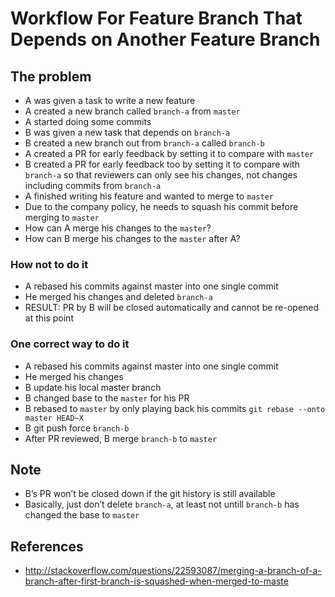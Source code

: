 # Workflow For Feature Branch That Depends on Another Feature Branch

## The problem
* A was given a task to write a new feature
* A created a new branch called `branch-a` from `master`
* A started doing some commits
* B was given a new task that depends on `branch-a`
* B created a new branch out from `branch-a` called `branch-b`
* A created a PR for early feedback by setting it to compare with
  `master`
* B created a PR for early feedback too by setting it to compare with
  `branch-a` so that reviewers can only see his changes, not changes
including commits from `branch-a`
* A finished writing his feature and wanted to merge to `master`
* Due to the company policy, he needs to squash his commit before
  merging to `master`
* How can A merge his changes to the `master`?
* How can B merge his changes to the `master` after A?

### How not to do it

* A rebased his commits against master into one single commit
* He merged his changes and deleted `branch-a`
* RESULT: PR by B will be closed automatically and cannot be re-opened
  at this point

### One correct way to do it

* A rebased his commits against master into one single commit
* He merged his changes
* B update his local master branch
* B changed base to the `master` for his PR
* B rebased to `master` by only playing back his  commits `git rebase
  --onto master HEAD~X`
* B git push force `branch-b`
* After PR reviewed, B merge `branch-b` to `master`

## Note
* B’s PR won’t be closed down if the git history is still available
* Basically, just don’t delete `branch-a`, at least not untill
  `branch-b` has changed the base to `master`

## References

* http://stackoverflow.com/questions/22593087/merging-a-branch-of-a-branch-after-first-branch-is-squashed-when-merged-to-maste
